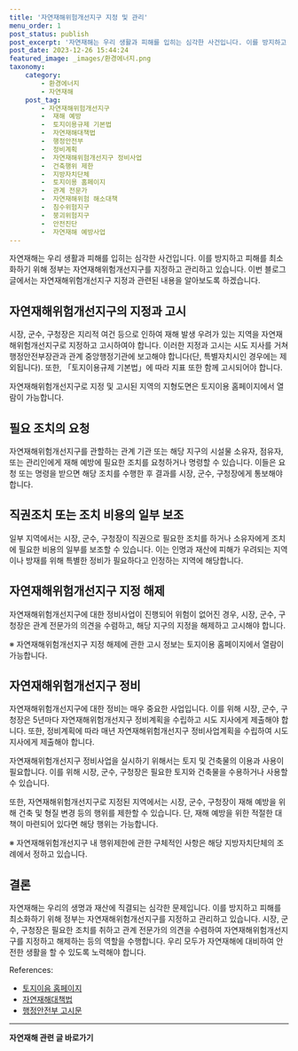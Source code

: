 ```yaml
---
title: '자연재해위험개선지구 지정 및 관리'
menu_order: 1
post_status: publish
post_excerpt: '자연재해는 우리 생활과 피해를 입히는 심각한 사건입니다. 이를 방지하고 피해를 최소화하기 위해 정부는 자연재해위험개선지구를 지정하고 관리하고 있습니다. 이번 블로그 글에서는 자연재해위험개선지구 지정과 관련된 내용을 알아보도록 하겠습니다.'
post_date: 2023-12-26 15:44:24
featured_image: _images/환경에너지.png
taxonomy:
    category:
        - 환경에너지
        - 자연재해
    post_tag:
        - 자연재해위험개선지구
        -  재해 예방
        -  토지이용규제 기본법
        -  자연재해대책법
        -  행정안전부
        -  정비계획
        -  자연재해위험개선지구 정비사업
        -  건축행위 제한
        -  지방자치단체
        -  토지이용 홈페이지
        -  관계 전문가
        -  자연재해위험 해소대책
        -  침수위험지구
        -  붕괴위험지구
        -  안전진단
        -  자연재해 예방사업
---
```




자연재해는 우리 생활과 피해를 입히는 심각한 사건입니다. 이를 방지하고 피해를 최소화하기 위해 정부는 자연재해위험개선지구를 지정하고 관리하고 있습니다. 이번 블로그 글에서는 자연재해위험개선지구 지정과 관련된 내용을 알아보도록 하겠습니다.

## 자연재해위험개선지구의 지정과 고시

시장, 군수, 구청장은 지리적 여건 등으로 인하여 재해 발생 우려가 있는 지역을 자연재해위험개선지구로 지정하고 고시하여야 합니다. 이러한 지정과 고시는 시도 지사를 거쳐 행정안전부장관과 관계 중앙행정기관에 보고해야 합니다(단, 특별자치시인 경우에는 제외됩니다). 또한, 「토지이용규제 기본법」에 따라 지표 또한 함께 고시되어야 합니다.

자연재해위험개선지구로 지정 및 고시된 지역의 지형도면은 토지이용 홈페이지에서 열람이 가능합니다.

## 필요 조치의 요청

자연재해위험개선지구를 관할하는 관계 기관 또는 해당 지구의 시설물 소유자, 점유자, 또는 관리인에게 재해 예방에 필요한 조치를 요청하거나 명령할 수 있습니다. 이들은 요청 또는 명령을 받으면 해당 조치를 수행한 후 결과를 시장, 군수, 구청장에게 통보해야 합니다.

## 직권조치 또는 조치 비용의 일부 보조

일부 지역에서는 시장, 군수, 구청장이 직권으로 필요한 조치를 하거나 소유자에게 조치에 필요한 비용의 일부를 보조할 수 있습니다. 이는 인명과 재산에 피해가 우려되는 지역이나 방재를 위해 특별한 정비가 필요하다고 인정하는 지역에 해당합니다.

## 자연재해위험개선지구 지정 해제

자연재해위험개선지구에 대한 정비사업이 진행되어 위험이 없어진 경우, 시장, 군수, 구청장은 관계 전문가의 의견을 수렴하고, 해당 지구의 지정을 해제하고 고시해야 합니다.

※ 자연재해위험개선지구 지정 해제에 관한 고시 정보는 토지이용 홈페이지에서 열람이 가능합니다.

## 자연재해위험개선지구 정비

자연재해위험개선지구에 대한 정비는 매우 중요한 사업입니다. 이를 위해 시장, 군수, 구청장은 5년마다 자연재해위험개선지구 정비계획을 수립하고 시도 지사에게 제출해야 합니다. 또한, 정비계획에 따라 매년 자연재해위험개선지구 정비사업계획을 수립하여 시도 지사에게 제출해야 합니다.

자연재해위험개선지구 정비사업을 실시하기 위해서는 토지 및 건축물의 이용과 사용이 필요합니다. 이를 위해 시장, 군수, 구청장은 필요한 토지와 건축물을 수용하거나 사용할 수 있습니다.

또한, 자연재해위험개선지구로 지정된 지역에서는 시장, 군수, 구청장이 재해 예방을 위해 건축 및 형질 변경 등의 행위를 제한할 수 있습니다. 단, 재해 예방을 위한 적절한 대책이 마련되어 있다면 해당 행위는 가능합니다.

※ 자연재해위험개선지구 내 행위제한에 관한 구체적인 사항은 해당 지방자치단체의 조례에서 정하고 있습니다.

## 결론

자연재해는 우리의 생명과 재산에 직결되는 심각한 문제입니다. 이를 방지하고 피해를 최소화하기 위해 정부는 자연재해위험개선지구를 지정하고 관리하고 있습니다. 시장, 군수, 구청장은 필요한 조치를 취하고 관계 전문가의 의견을 수렴하여 자연재해위험개선지구를 지정하고 해제하는 등의 역할을 수행합니다. 우리 모두가 자연재해에 대비하여 안전한 생활을 할 수 있도록 노력해야 합니다.

References:
- [토지이음 홈페이지](http://www.eum.go.kr)
- [자연재해대책법](https://www.law.go.kr/lsSc.do?menuId=0&query=%EC%9E%90%EC%97%B0%EC%9E%AC%ED%95%B4%EB%8C%80%EC%B1%85%EB%B2%95#undefined)
- [행정안전부 고시문](http://www.mois.go.kr)


<!-- wp:separator -->
<hr class="wp-block-separator has-alpha-channel-opacity"/>
<!-- /wp:separator -->

<!-- wp:group {"backgroundColor":"base","layout":{"type":"constrained"}} -->
<div class="wp-block-group has-base-background-color has-background"><!-- wp:paragraph {"align":"center","fontSize":"medium"} -->
<p class="has-text-align-center has-large-font-size"><strong>자연재해 관련 글 바로가기</strong></p>
<!-- /wp:paragraph -->


<!-- wp:latest-posts
{"categories":[{"id":35076,"count":19,"description":"","link":"https://uknowlaw.com/category/%ec%9e%90%ec%97%b0%ec%9e%ac%ed%95%b4/","name":"자연재해","slug":"자연재해","taxonomy":"category","parent":0,"meta":[],"_links":{"self":[{"href":"https://uknowlaw.com/wp-json/wp/v2/categories/35076"}],"collection":[{"href":"https://uknowlaw.com/wp-json/wp/v2/categories"}],"about":[{"href":"https://uknowlaw.com/wp-json/wp/v2/taxonomies/category"}],"wp:post_type":[{"href":"https://uknowlaw.com/wp-json/wp/v2/posts?categories=35076"}],"curies":[{"name":"wp","href":"https://api.w.org/{rel}","templated":true}]}}],"postsToShow":100,"excerptLength":28,"postLayout":"grid","columns":2,"featuredImageAlign":"left","featuredImageSizeSlug":"large","fontSize":"small"} /--></div>
<!-- /wp:group -->
